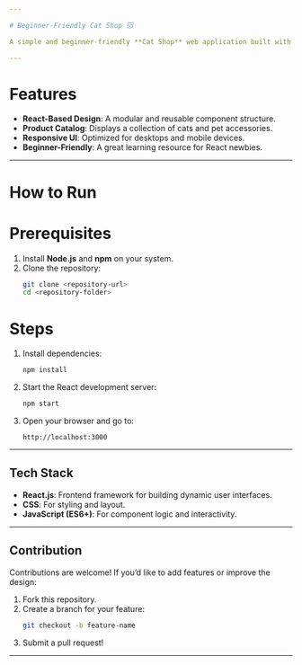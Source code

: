 ```yaml
---

# Beginner-Friendly Cat Shop 🐱  

A simple and beginner-friendly **Cat Shop** web application built with **React.js**. This project showcases an interactive catalog of cats and accessories, making it an ideal starting point for those learning React and frontend web development.  

---
```


# Features  
- **React-Based Design**: A modular and reusable component structure.  
- **Product Catalog**: Displays a collection of cats and pet accessories.  
- **Responsive UI**: Optimized for desktops and mobile devices.  
- **Beginner-Friendly**: A great learning resource for React newbies.  

---

# How to Run  

# Prerequisites  
1. Install **Node.js** and **npm** on your system.  
2. Clone the repository:  
   ```bash  
   git clone <repository-url>  
   cd <repository-folder>  
   ```  

# Steps  
1. Install dependencies:  
   ```bash  
   npm install  
   ```  
2. Start the React development server:  
   ```bash  
   npm start  
   ```  
3. Open your browser and go to:  
   ```  
   http://localhost:3000  
   ```  

---

## Tech Stack  
- **React.js**: Frontend framework for building dynamic user interfaces.  
- **CSS**: For styling and layout.  
- **JavaScript (ES6+)**: For component logic and interactivity.  

---

## Contribution  
Contributions are welcome! If you’d like to add features or improve the design:  
1. Fork this repository.  
2. Create a branch for your feature:  
   ```bash  
   git checkout -b feature-name  
   ```  
3. Submit a pull request!  

---
